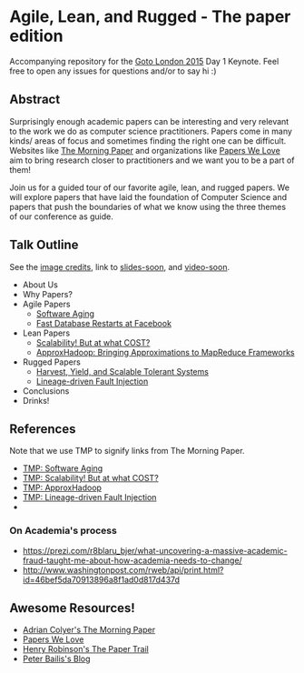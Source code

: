 # Agile, Lean, and Rugged - The paper edition

Accompanying repository for the [Goto London 2015](http://gotocon.com/goto-london-2015/) Day 1 Keynote. Feel free to open any issues for questions and/or to say hi :)

## Abstract
Surprisingly enough academic papers can be interesting and very relevant to the work we do as computer science practitioners. Papers come in many kinds/ areas of focus and sometimes finding the right one can be difficult. Websites like [The Morning Paper](http://blog.acolyer.org/) and organizations like [Papers We Love](http://paperswelove.org/) aim to bring research closer to practitioners and we want you to be a part of them!

Join us for a guided tour of our favorite agile, lean, and rugged papers. We will explore papers that have laid the foundation of Computer Science and papers that push the boundaries of what we know using the three themes of our conference as guide.

## Talk Outline
See the [image credits](credits.md), link to [slides-soon](#), and [video-soon](#).

* About Us
* Why Papers?
* Agile Papers
  * [Software Aging](http://www.inf.ed.ac.uk/teaching/courses/seoc/2004_2005/resources/bullet11.pdf)
  * [Fast Database Restarts at Facebook](https://research.facebook.com/publications/553456231437505/fast-database-restarts-at-facebook/)
* Lean Papers
  * [Scalability! But at what COST?](http://www.frankmcsherry.org/assets/COST.pdf)
  * [ApproxHadoop: Bringing Approximations to MapReduce Frameworks](http://www.cs.rutgers.edu/~ricardob/papers/asplos15-approx.pdf)
* Rugged Papers
  * [Harvest, Yield, and Scalable Tolerant Systems](http://citeseerx.ist.psu.edu/viewdoc/download?doi=10.1.1.24.3690&rep=rep1&type=pdf)
  * [Lineage-driven Fault Injection](http://www.cs.berkeley.edu/~palvaro/molly.pdf)
* Conclusions
* Drinks!


## References

Note that we use TMP to signify links from The Morning Paper.

* [TMP: Software Aging](http://blog.acolyer.org/2014/10/14/software-aging/)
* [TMP: Scalability! But at what COST?](http://blog.acolyer.org/2015/06/05/scalability-but-at-what-cost/)
* [TMP: ApproxHadoop](http://blog.acolyer.org/2015/04/16/approxhadoop-bringing-approximations-to-mapreduce-frameworks/)
* [TMP: Lineage-driven Fault Injection](http://blog.acolyer.org/2015/03/26/lineage-driven-fault-injection/)
* []()

### On Academia's process
* https://prezi.com/r8blaru_bjer/what-uncovering-a-massive-academic-fraud-taught-me-about-how-academia-needs-to-change/
* http://www.washingtonpost.com/rweb/api/print.html?id=46bef5da70913896a8f1ad0d817d437d

## Awesome Resources!
* [Adrian Colyer's The Morning Paper](http://blog.acolyer.org/)
* [Papers We Love](http://paperswelove.org/)
* [Henry Robinson's The Paper Trail](http://the-paper-trail.org/)
* [Peter Bailis's Blog](http://www.bailis.org/blog/)
